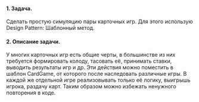 #### 1. Задача.
Сделать простую симуляцию пары карточных игр. Для этого использую Design Pattern: Шаблонный метод.
#### 2. Описание задачи.
У многих карточных игр есть общие черты, в большинстве из них требуется формировать колоду, тасовать её, принимать ставки, выводить результаты игр и др.
Эти действия можно поместить в шаблон CardGame, от которого после наследовать различные игры.
В каждой же отдельной игре реализовывать только её логику, выигрышь игрока, раздачу карт.
Таким образом можно избежать ненужного повторения в коде.
